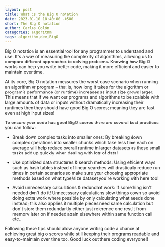 ```yaml
---
layout: post
title: What is the Big O notation
date: 2023-01-10 18:40:00 -0500
short: The Big O notation
author: Carlos Colón
categories: algorithm
tags: algorithm,dev,BigO
---
```

Big O notation is an essential tool for any programmer to understand and use. It's a way of measuring the complexity of algorithms, allowing us to compare different approaches to solving problems. Knowing how Big O works can help you write better code, making it more efficient and easier to maintain over time. 

At its core, Big O notation measures the worst-case scenario when running an algorithm or program – that is, how long it takes for the algorithm or program’s performance (or runtime) increases as input size grows larger. This means that if we want our programs and algorithms to be scalable with large amounts of data or inputs without dramatically increasing their runtimes then they should have good Big O scores; meaning they are fast even at high input sizes! 

To ensure your code has good BigO scores there are several best practices you can follow:

 - Break down complex tasks into smaller ones: By breaking down complex operations into smaller chunks which take less time each on average will help reduce overall runtime in larger datasets as these small tasks add up quickly when dealing with lots of data!

 - Use optimized data structures & search methods: Using efficient ways such as hash tables instead of linear searches will drastically reduce run times in certain scenarios so make sure your choosing appropriate methods based on what type/size dataset you're working with here too!

 - Avoid unnecessary calculations & redundant work: If something isn't needed don't do it! Unnecessary calculations slow things down so avoid doing extra work where possible by only calculating what needs done instead; this also applies if multiple pieces need same calculation but don't store them redundantly either just reference one result from memory later on if needed again elsewhere within same function call etc..  

Following these tips should allow anyone writing code a chance at achieving great big o scores while still keeping their programs readable and easy-to-maintain over time too. Good luck out there coding everyone!!
